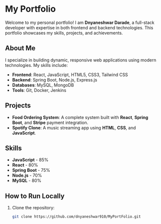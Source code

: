 # My Portfolio

Welcome to my personal portfolio! I am **Dnyaneshwar Darade**, a full-stack developer with expertise in both frontend and backend technologies. This portfolio showcases my skills, projects, and achievements.

## About Me

I specialize in building dynamic, responsive web applications using modern technologies. My skills include:

- **Frontend**: React, JavaScript, HTML5, CSS3, Tailwind CSS
- **Backend**: Spring Boot, Node.js, Express.js
- **Databases**: MySQL, MongoDB
- **Tools**: Git, Docker, Jenkins

## Projects

- **Food Ordering System**: A complete system built with **React**, **Spring Boot**, and **Stripe** payment integration.
- **Spotify Clone**: A music streaming app using **HTML**, **CSS**, and **JavaScript**.

## Skills

- **JavaScript** - 85%
- **React** - 80%
- **Spring Boot** - 75%
- **Node.js** - 70%
- **MySQL** - 80%

## How to Run Locally

1. Clone the repository:

   ```bash
   git clone https://github.com/dnyaneshwar910/MyPortFolio.git
